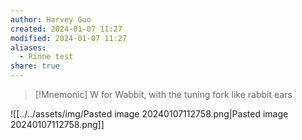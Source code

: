 ```yaml
---
author: Harvey Guo
created: 2024-01-07 11:27
modified: 2024-01-07 11:27
aliases:
  - Rinne test
share: true
---
```


>[!Mnemonic] 
>W for Wabbit, with the tuning fork like rabbit ears

![[../../assets/img/Pasted image 20240107112758.png|Pasted image 20240107112758.png]]